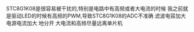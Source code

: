 STC8G1K08是很容易被干扰的,特别是电路中有高频或者大电流的时候
我之前就是驱动LED的时候有高频的PWM,导致STC8G1K08的ADC不准确
滤波电容加大
电源电流加大
地分开
大电流和高频尽量远离单片机